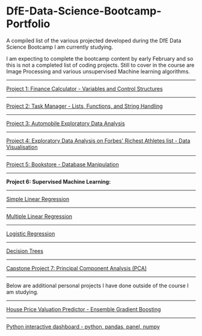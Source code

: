 # DfE-Data-Science-Bootcamp-Portfolio
A compiled list of the various projected developed during the DfE Data Science Bootcamp I am currently studying.

I am expecting to complete the bootcamp content by early February and so this is not a completed list of coding projects. Still to cover in the course are Image Processing and various unsupervised Machine learning algorithms. 

----
<a href = "https://github.com/RyanPitt100/DfE-Data-Science-Bootcamp-Projects/blob/main/finance_calculators.py">Project 1: Finance Calculator -  Variables and Control Structures</a>

----
<a href="https://github.com/RyanPitt100/DfE-Data-Science-Bootcamp-Projects/blob/main/task_manager.py"> Project 2: Task Manager - Lists, Functions, and String Handling
</a>

----
<a href = "https://github.com/RyanPitt100/DfE-Data-Science-Bootcamp-Projects/blob/main/EDAOnTheAutomobileDataset_CapstoneProject.docx"> Project 3: Automobile Exploratory Data Analysis</a>

----
<a href = "https://github.com/RyanPitt100/DfE-Data-Science-Bootcamp-Projects/blob/main/capstone4EDA.docx">Project 4: Exploratory Data Analysis on Forbes' Richest Athletes list - Data Visualisation</a>

----
<a href = "https://github.com/RyanPitt100/DfE-Data-Science-Bootcamp-Projects/blob/main/Bookstore.py">Project 5: Bookstore - Database Manipulation
</a>

----

<strong>Project 6: Supervised Machine Learning: </strong>

----

<a href = "https://github.com/RyanPitt100/DfE-Data-Science-Bootcamp-Projects/blob/main/Linear%20Regression.ipynb">Simple Linear Regression</a>

----

<a href ="https://github.com/RyanPitt100/DfE-Data-Science-Bootcamp-Projects/blob/main/Multiple%20Linear%20Regression.ipynb">Multiple Linear Regression</a>

----

<a href = "https://github.com/RyanPitt100/DfE-Data-Science-Bootcamp-Projects/blob/main/Logistic%20Regression.ipynb"> Logistic Regression </a>

----

<a href = "https://github.com/RyanPitt100/DfE-Data-Science-Bootcamp-Projects/blob/main/Decision%20Trees%20(3).ipynb">Decision Trees</a>

----

<a href = "https://github.com/RyanPitt100/DfE-Data-Science-Bootcamp-Projects/blob/main/Capstone%20project%20vii.ipynb">Capstone Project 7:
Principal Component Analysis (PCA)</a>

----------------------------------------------------------------------------------------------------

Below are additional personal projects I have done outside of the course I am studying.

----

<a href = "https://github.com/RyanPitt100/DfE-Data-Science-Bootcamp-Projects/blob/main/House%20Price%20Valuation%20Ensemble%20Gradient%20Boosting.ipynb">House Price Valuation Predictor - Ensemble Gradient Boosting</a>

----

<a href = "https://github.com/RyanPitt100/Python-Interactive-Dashboard">Python interactive dashboard - python, pandas, panel, numpy</a>
